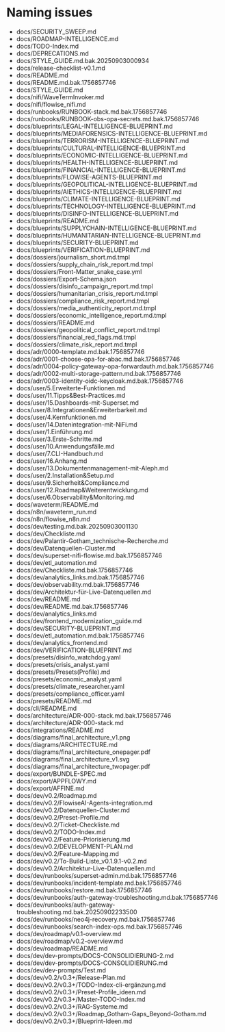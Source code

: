 # Naming issues

- docs/SECURITY_SWEEP.md
- docs/ROADMAP-INTELLIGENCE.md
- docs/TODO-Index.md
- docs/DEPRECATIONS.md
- docs/STYLE_GUIDE.md.bak.20250903000934
- docs/release-checklist-v0.1.md
- docs/README.md
- docs/README.md.bak.1756857746
- docs/STYLE_GUIDE.md
- docs/nifi/WaveTermInvoker.md
- docs/nifi/flowise_nifi.md
- docs/runbooks/RUNBOOK-stack.md.bak.1756857746
- docs/runbooks/RUNBOOK-obs-opa-secrets.md.bak.1756857746
- docs/blueprints/LEGAL-INTELLIGENCE-BLUEPRINT.md
- docs/blueprints/MEDIAFORENSICS-INTELLIGENCE-BLUEPRINT.md
- docs/blueprints/TERRORISM-INTELLIGENCE-BLUEPRINT.md
- docs/blueprints/CULTURAL-INTELLIGENCE-BLUEPRINT.md
- docs/blueprints/ECONOMIC-INTELLIGENCE-BLUEPRINT.md
- docs/blueprints/HEALTH-INTELLIGENCE-BLUEPRINT.md
- docs/blueprints/FINANCIAL-INTELLIGENCE-BLUEPRINT.md
- docs/blueprints/FLOWISE-AGENTS-BLUEPRINT.md
- docs/blueprints/GEOPOLITICAL-INTELLIGENCE-BLUEPRINT.md
- docs/blueprints/AIETHICS-INTELLIGENCE-BLUEPRINT.md
- docs/blueprints/CLIMATE-INTELLIGENCE-BLUEPRINT.md
- docs/blueprints/TECHNOLOGY-INTELLIGENCE-BLUEPRINT.md
- docs/blueprints/DISINFO-INTELLIGENCE-BLUEPRINT.md
- docs/blueprints/README.md
- docs/blueprints/SUPPLYCHAIN-INTELLIGENCE-BLUEPRINT.md
- docs/blueprints/HUMANITARIAN-INTELLIGENCE-BLUEPRINT.md
- docs/blueprints/SECURITY-BLUEPRINT.md
- docs/blueprints/VERIFICATION-BLUEPRINT.md
- docs/dossiers/journalism_short.md.tmpl
- docs/dossiers/supply_chain_risk_report.md.tmpl
- docs/dossiers/Front-Matter_snake_case.yml
- docs/dossiers/Export-Schema.json
- docs/dossiers/disinfo_campaign_report.md.tmpl
- docs/dossiers/humanitarian_crisis_report.md.tmpl
- docs/dossiers/compliance_risk_report.md.tmpl
- docs/dossiers/media_authenticity_report.md.tmpl
- docs/dossiers/economic_intelligence_report.md.tmpl
- docs/dossiers/README.md
- docs/dossiers/geopolitical_conflict_report.md.tmpl
- docs/dossiers/financial_red_flags.md.tmpl
- docs/dossiers/climate_risk_report.md.tmpl
- docs/adr/0000-template.md.bak.1756857746
- docs/adr/0001-choose-opa-for-abac.md.bak.1756857746
- docs/adr/0004-policy-gateway-opa-forwardauth.md.bak.1756857746
- docs/adr/0002-multi-storage-pattern.md.bak.1756857746
- docs/adr/0003-identity-oidc-keycloak.md.bak.1756857746
- docs/user/5.Erweiterte-Funktionen.md
- docs/user/11.Tipps&Best-Practices.md
- docs/user/15.Dashboards-mit-Superset.md
- docs/user/8.Integrationen&Erweiterbarkeit.md
- docs/user/4.Kernfunktionen.md
- docs/user/14.Datenintegration-mit-NiFi.md
- docs/user/1.Einführung.md
- docs/user/3.Erste-Schritte.md
- docs/user/10.Anwendungsfälle.md
- docs/user/7.CLI-Handbuch.md
- docs/user/16.Anhang.md
- docs/user/13.Dokumentenmanagement-mit-Aleph.md
- docs/user/2.Installation&Setup.md
- docs/user/9.Sicherheit&Compliance.md
- docs/user/12.Roadmap&Weiterentwicklung.md
- docs/user/6.Observability&Monitoring.md
- docs/waveterm/README.md
- docs/n8n/waveterm_run.md
- docs/n8n/flowise_n8n.md
- docs/dev/testing.md.bak.20250903001130
- docs/dev/Checkliste.md
- docs/dev/Palantir-Gotham_technische-Recherche.md
- docs/dev/Datenquellen-Cluster.md
- docs/dev/superset-nifi-flowise.md.bak.1756857746
- docs/dev/etl_automation.md
- docs/dev/Checkliste.md.bak.1756857746
- docs/dev/analytics_links.md.bak.1756857746
- docs/dev/observability.md.bak.1756857746
- docs/dev/Architektur-für-Live-Datenquellen.md
- docs/dev/README.md
- docs/dev/README.md.bak.1756857746
- docs/dev/analytics_links.md
- docs/dev/frontend_modernization_guide.md
- docs/dev/SECURITY-BLUEPRINT.md
- docs/dev/etl_automation.md.bak.1756857746
- docs/dev/analytics_frontend.md
- docs/dev/VERIFICATION-BLUEPRINT.md
- docs/presets/disinfo_watchdog.yaml
- docs/presets/crisis_analyst.yaml
- docs/presets/Presets(Profile).md
- docs/presets/economic_analyst.yaml
- docs/presets/climate_researcher.yaml
- docs/presets/compliance_officer.yaml
- docs/presets/README.md
- docs/cli/README.md
- docs/architecture/ADR-000-stack.md.bak.1756857746
- docs/architecture/ADR-000-stack.md
- docs/integrations/README.md
- docs/diagrams/final_architecture_v1.png
- docs/diagrams/ARCHITECTURE.md
- docs/diagrams/final_architecture_onepager.pdf
- docs/diagrams/final_architecture_v1.svg
- docs/diagrams/final_architecture_twopager.pdf
- docs/export/BUNDLE-SPEC.md
- docs/export/APPFLOWY.md
- docs/export/AFFINE.md
- docs/dev/v0.2/Roadmap.md
- docs/dev/v0.2/FlowiseAI-Agents-integration.md
- docs/dev/v0.2/Datenquellen-Cluster.md
- docs/dev/v0.2/Preset-Profile.md
- docs/dev/v0.2/Ticket-Checkliste.md
- docs/dev/v0.2/TODO-Index.md
- docs/dev/v0.2/Feature-Priorisierung.md
- docs/dev/v0.2/DEVELOPMENT-PLAN.md
- docs/dev/v0.2/Feature-Mapping.md
- docs/dev/v0.2/To-Build-Liste_v0.1.9.1-v0.2.md
- docs/dev/v0.2/Architektur-Live-Datenquellen.md
- docs/dev/runbooks/superset-admin.md.bak.1756857746
- docs/dev/runbooks/incident-template.md.bak.1756857746
- docs/dev/runbooks/restore.md.bak.1756857746
- docs/dev/runbooks/auth-gateway-troubleshooting.md.bak.1756857746
- docs/dev/runbooks/auth-gateway-troubleshooting.md.bak.20250902233500
- docs/dev/runbooks/neo4j-recovery.md.bak.1756857746
- docs/dev/runbooks/search-index-ops.md.bak.1756857746
- docs/dev/roadmap/v0.1-overview.md
- docs/dev/roadmap/v0.2-overview.md
- docs/dev/roadmap/README.md
- docs/dev/dev-prompts/DOCS-CONSOLIDIERUNG-2.md
- docs/dev/dev-prompts/DOCS-CONSOLIDIERUNG.md
- docs/dev/dev-prompts/Test.md
- docs/dev/v0.2/v0.3+/Release-Plan.md
- docs/dev/v0.2/v0.3+/TODO-Index-cli-ergänzung.md
- docs/dev/v0.2/v0.3+/Preset-Profile_ideen.md
- docs/dev/v0.2/v0.3+/Master-TODO-Index.md
- docs/dev/v0.2/v0.3+/RAG-Systeme.md
- docs/dev/v0.2/v0.3+/Roadmap_Gotham-Gaps_Beyond-Gotham.md
- docs/dev/v0.2/v0.3+/Blueprint-Ideen.md

